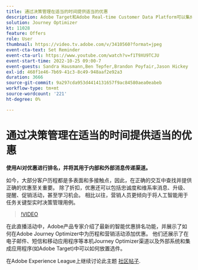 ```yaml
---
title: 通过决策管理在适当的时间提供适当的优惠
description: Adobe Target和Adobe Real-time Customer Data Platform可以集成，以提供更加个性化的客户体验。 在本直播活动中，了解集成这两个平台如何帮助企业实时收集数据，然后创建和测试有针对性的体验。 在实时演示中查看此强大功能的端到端过程。
solution: Journey Optimizer
kt: 11028
feature: Offers
role: User
thumbnail: https://video.tv.adobe.com/v/3410560?format=jpeg
event-cta-text: Set Reminder
event-cta-url: https://www.youtube.com/watch?v=f1T9XU9TCJU
event-start-time: 2022-10-25 09:00-7
event-guests: Sandra Hausmann,Ben Tepfer,Brandon Poyfair,Jason Hickey
exl-id: 468f1e46-7b69-41c3-8c49-948aaf2e92a3
duration: 3666
source-git-commit: 9a297cda953d4414131657f9ac84580aea0eabeb
workflow-type: tm+mt
source-wordcount: '221'
ht-degree: 0%

---
```


# 通过决策管理在适当的时间提供适当的优惠

**使用AI对优惠进行排名，并将其用于内部和外部消息传递渠道。**

如今，大部分客户历程都是多表面和多接触点，因此，在正确的交互中查找并提供正确的优惠至关重要。 除了折扣，优惠还可以包括忠诚度和维系率消息、升级、提醒、促销活动，甚至学习机会。 相比以往，营销人员更倾向于将人工智能用于任务关键型实时决策管理用例。

>[!VIDEO](https://video.tv.adobe.com/v/3410560/?quality=12&learn=on)

在此直播活动中，Adobe产品专家介绍了最新的智能优惠排名功能，并展示了如何在Adobe Journey Optimizer中为历程和营销活动添加优惠。  他们还展示了在电子邮件、短信和移动应用程序等本机Journey Optimizer渠道以及外部系统和集成应用程序(如Adobe Target)中可以如何放置选件。

在Adobe Experience League上继续讨论此主题 [社区帖子](https://experienceleaguecommunities.adobe.com/t5/journey-optimizer-discussions/experience-league-live-post-session-discussion-deliver-the-right/m-p/554802#M55).
